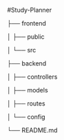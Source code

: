 #Study-Planner

├── frontend

│   ├── public

│   └── src

├── backend

│   ├── controllers

│   ├── models

│   ├── routes

│   └── config

└── README.md
